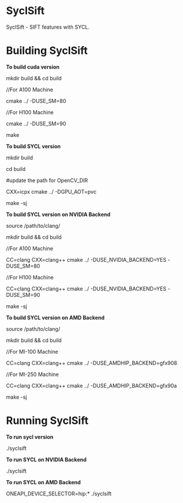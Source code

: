 # SyclSift
SyclSift - SIFT features with SYCL.

# Building SyclSift
**To build cuda version**

mkdir build && cd build

//For A100 Machine

cmake ../ -DUSE_SM=80

//For H100 Machine

cmake ../ -DUSE_SM=90

make

**To build SYCL version**

mkdir build

cd build

#update the path for OpenCV_DIR

CXX=icpx cmake ../ -DGPU_AOT=pvc

make -sj

**To build SYCL version on NVIDIA Backend**

source /path/to/clang/

mkdir build && cd build

//For A100 Machine

CC=clang CXX=clang++ cmake ../ -DUSE_NVIDIA_BACKEND=YES -DUSE_SM=80 

//For H100 Machine

CC=clang CXX=clang++ cmake ../ -DUSE_NVIDIA_BACKEND=YES -DUSE_SM=90

make -sj

**To build SYCL version on AMD Backend**

source /path/to/clang/

mkdir build && cd build

//For MI-100 Machine

CC=clang CXX=clang++ cmake ../ -DUSE_AMDHIP_BACKEND=gfx908

//For MI-250 Machine

CC=clang CXX=clang++ cmake ../ -DUSE_AMDHIP_BACKEND=gfx90a

make -sj

# Running SyclSift

**To run sycl version**

./syclsift

**To run SYCL on NVIDIA Backend**

./syclsift

**To run SYCL on AMD Backend**

ONEAPI_DEVICE_SELECTOR=hip:* ./syclsift
